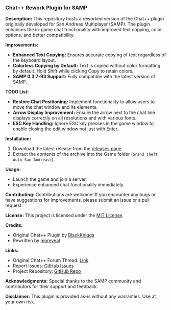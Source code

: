 ### Chat++ Rework Plugin for SAMP

**Description:**
This repository hosts a reworked version of the Chat++ plugin originally developed for San Andreas Multiplayer (SAMP). The plugin enhances the in-game chat functionality with improved text copying, color options, and better compatibility.

**Improvements:**
- **Enhanced Text Copying:** Ensures accurate copying of text regardless of the keyboard layout.
- **Colorless Copying by Default:** Text is copied without color formatting by default. Hold Shift while clicking Copy to retain colors.
- **SAMP 0.3.7-R3 Support:** Fully compatible with the latest version of SAMP.

**TODO List:**
- **Restore Chat Positioning:** Implement functionality to allow users to move the chat window and its elements.
- **Arrow Display Improvement:** Ensure the arrow next to the chat line displays correctly on all resolutions and with various fonts.
- **ESC Key Handling:** Ignore ESC key presses in the game window to enable closing the edit window not just with Enter.

**Installation:**
1. Download the latest release from the [releases page](https://github.com/moreveal/chatpp_rework/releases).
2. Extract the contents of the archive into the Game folder (`Grand Theft Auto San Andreas\`).

**Usage:**
- Launch the game and join a server.
- Experience enhanced chat functionality immediately.

**Contributing:**
Contributions are welcome! If you encounter any bugs or have suggestions for improvements, please submit an issue or a pull request.

**License:**
This project is licensed under the [MIT License](LICENSE).

**Credits:**
- Original Chat++ Plugin by [BlackKnigga](https://www.blast.hk/threads/20939/)
- Rewritten by [moreveal](https://www.blast.hk/members/412519/)

**Links:**
- Original Chat++ Forum Thread: [Link](https://www.blast.hk/threads/20939/)
- Report Issues: [GitHub Issues](https://github.com/moreveal/chatpp_rework/issues)
- Project Repository: [GitHub Repo](https://github.com/moreveal/chatpp_rework)

**Acknowledgments:**
Special thanks to the SAMP community and contributors for their support and feedback.

**Disclaimer:**
This plugin is provided as-is without any warranties. Use at your own risk.
